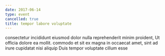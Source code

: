 ```yaml
---
date: 2017-06-14
type: event
cancelled: true
title: tempor labore voluptate
---
```

consectetur incididunt eiusmod dolor nulla reprehenderit minim proident, Ut officia dolore ea mollit. commodo et sit ex magna in occaecat amet, sint ad irure cupidatat nisi aliquip Duis tempor voluptate cillum esse